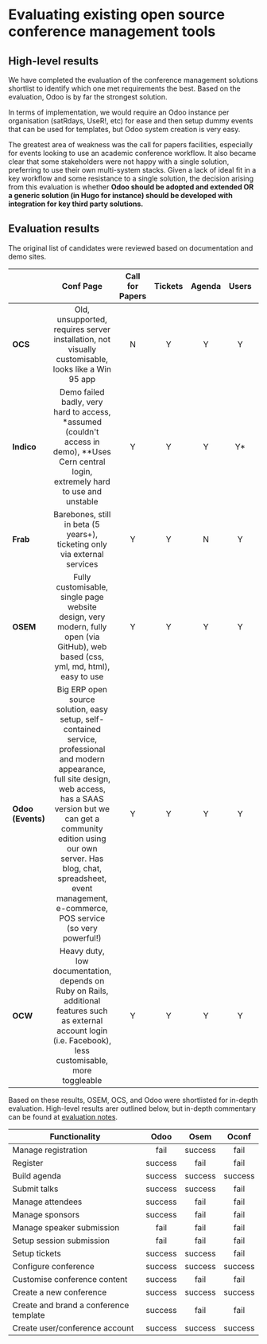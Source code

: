 # Evaluating existing open source conference management tools

## High-level results
We have completed the evaluation of the conference management solutions shortlist to identify which one met requirements the best. Based on the evaluation, Odoo is by far the strongest solution. 

In terms of implementation, we would require an Odoo instance per organisation (satRdays, UseR!, etc) for ease and then setup dummy events that can be used for templates, but Odoo system creation is very easy. 

The greatest area of weakness was the call for papers facilities, especially for events looking to use an academic conference workflow.
It also became clear that some stakeholders were not happy with a single solution, preferring to use their own multi-system stacks. Given a lack of ideal fit in a key workflow and some resistance to a single solution, the decision arising from this evaluation is whether  **Odoo should be adopted and extended OR a generic solution (in Hugo for instance) should be developed with integration for key third party solutions.**


## Evaluation results
The original list of candidates were reviewed based on documentation and demo sites.

|               | Conf Page | Call for Papers | Tickets | Agenda | Users | Notes |
| :--- | :---: | :---: | :---: | :---: | :---: | :--- |
| **OCS** | Old, unsupported, requires server installation, not visually customisable, looks like a Win 95 app | N | Y | Y | Y | N | 
| **Indico** | Demo failed badly, very hard to access, *assumed (couldn't access in demo), **Uses Cern central login, extremely hard to use and unstable | Y | Y | Y | Y* | Y** | 
| **Frab** | Barebones, still in beta (5 years+), ticketing only via external services | Y | Y | N | Y | Y |
| **OSEM** | Fully customisable, single page website design, very modern, fully open (via GitHub), web based (css, yml, md, html), easy to use | Y | Y | Y | Y | Y |
| **Odoo (Events)** | Big ERP open source solution, easy setup, self-contained service, professional and modern appearance, full site design, web access, has a SAAS version but we can get a community edition using our own server. Has blog, chat, spreadsheet, event management, e-commerce, POS service (so very powerful!)  | Y | Y | Y | Y | Y |
| **OCW** | Heavy duty, low documentation, depends on Ruby on Rails, additional features such as external account login (i.e. Facebook),  less customisable, more toggleable| Y | Y | Y | Y | Y |

Based on these results, OSEM, OCS, and Odoo were shortlisted for in-depth evaluation. High-level results arer outlined below, but in-depth commentary can be found at [evaluation notes](reviews/rcms_review(am).md).

| Functionality                          | Odoo        | Osem        | Oconf       |
|----------------------------------------|:-----------:|:-----------:|:-----------:|
| Manage registration                    | fail        | success     | fail        |
| Register                               | success     | fail        | fail        |
| Build agenda                           | success     | success     | success     |
| Submit talks                           | success     | success     | fail        |
| Manage attendees                       | success     | fail        | fail        |
| Manage sponsors                        | success     | fail        | fail        |
| Manage speaker submission              | fail        | fail        | fail        |
| Setup session submission               | fail        | fail        | fail        |
| Setup tickets                          | success     | success     | fail        |
| Configure conference                   | success     | success     | success     |
| Customise conference content           | success     | fail        | fail        |
| Create a new conference                | success     | success     | success     |
| Create and brand a conference template | success     | fail        | fail        |
| Create user/conference account         | success     | success     | success     |

